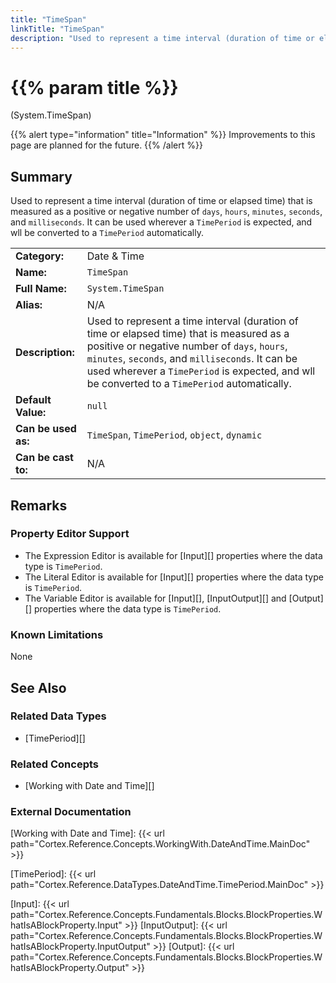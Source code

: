 ```yaml
---
title: "TimeSpan"
linkTitle: "TimeSpan"
description: "Used to represent a time interval (duration of time or elapsed time) that is measured as a positive or negative number of `days`, `hours`, `minutes`, `seconds`, and `milliseconds`. It can be used wherever a `TimePeriod` is expected, and wll be converted to a `TimePeriod` automatically."
---
```


# {{% param title %}}

<p class="namespace">(System.TimeSpan)</p>

{{% alert type="information" title="Information" %}} Improvements to this page are planned for the future. {{% /alert %}}

## Summary

Used to represent a time interval (duration of time or elapsed time) that is measured as a positive or negative number of `days`, `hours`, `minutes`, `seconds`, and `milliseconds`. It can be used wherever a `TimePeriod` is expected, and wll be converted to a `TimePeriod` automatically.

| | |
|-|-|
| **Category:**          | Date & Time                                                         |
| **Name:**              | `TimeSpan`                                                        |
| **Full Name:**         | `System.TimeSpan`                                                 |
| **Alias:**             | N/A |
| **Description:**       | Used to represent a time interval (duration of time or elapsed time) that is measured as a positive or negative number of `days`, `hours`, `minutes`, `seconds`, and `milliseconds`. It can be used wherever a `TimePeriod` is expected, and wll be converted to a `TimePeriod` automatically. |
| **Default Value:**     | `null` |
| **Can be used as:**    | `TimeSpan`, `TimePeriod`, `object`, `dynamic` |
| **Can be cast to:**    | N/A |

## Remarks

### Property Editor Support

- The Expression Editor is available for [Input][] properties where the data type is `TimePeriod`.
- The Literal Editor is available for [Input][] properties where the data type is `TimePeriod`.
- The Variable Editor is available for [Input][], [InputOutput][] and [Output][] properties where the data type is `TimePeriod`.

### Known Limitations

None

## See Also

### Related Data Types

- [TimePeriod][]

### Related Concepts

- [Working with Date and Time][]

### External Documentation

[Working with Date and Time]: {{< url path="Cortex.Reference.Concepts.WorkingWith.DateAndTime.MainDoc" >}}

[TimePeriod]: {{< url path="Cortex.Reference.DataTypes.DateAndTime.TimePeriod.MainDoc" >}}

[Input]: {{< url path="Cortex.Reference.Concepts.Fundamentals.Blocks.BlockProperties.WhatIsABlockProperty.Input" >}}
[InputOutput]: {{< url path="Cortex.Reference.Concepts.Fundamentals.Blocks.BlockProperties.WhatIsABlockProperty.InputOutput" >}}
[Output]: {{< url path="Cortex.Reference.Concepts.Fundamentals.Blocks.BlockProperties.WhatIsABlockProperty.Output" >}}
